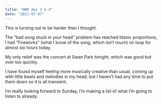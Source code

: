 ```yaml
---
title: "WWR day 3 & 4"
date: "2011-07-07"
---
```


<div class="content">
<p>This is turning out to be harder than I thought.</p>
<p>The “bad song stuck in your head” problem has reached titanic proportions, I
had “Fireworks” (what I know of the song, which isn’t much) on loop for almost
six hours today.</p>
<p>My only relief was the concert at Swan Park tonight, which was good but over
too quickly.</p>
<p>I have found myself feeling more musically creative than usual, coming up with
little beats and melodies in my head; but I haven’t had any time to put them
down so it is all transient.</p>
<p>I’m really looking forward to Sunday, I’m making a list of what I’m going to
listen to already.</p>
</div>
